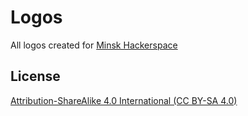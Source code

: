 Logos
=========


All logos created for [Minsk Hackerspace](http://hackerspace.by)




License
------------


[Attribution-ShareAlike 4.0 International (CC BY-SA 4.0)](http://creativecommons.org/licenses/by-sa/4.0/)
